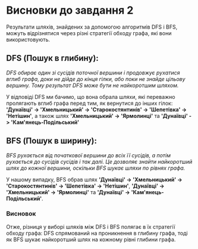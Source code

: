 # Висновки до завдання 2

Результати шляхів, знайдених за допомогою алгоритмів DFS і BFS, можуть відрізнятися через різні стратегії обходу графа, які вони використовують. 

## DFS (Пошук в глибину):
*DFS обирає один зі сусідів поточної вершини і продовжує рухатися вглиб графа, доки не дійде до кінця гілки, або поки не знайде цільову вершину. Тому результат DFS може бути не найкоротшим шляхом.*

У відповіді DFS ми бачимо, що вона обрала шляхи, які переважно пролягають вглиб графа перед тим, як вернутися до інших гілок: **'Дунаївці' -> 'Хмельницький' -> 'Старокостянтинів' -> 'Шепетівка' -> 'Нетішин'**, а також шлях **'Хмельницький' -> 'Ярмолинці'** та **'Дунаївці' -> 'Кам'янець-Подільський'**

## BFS (Пошук в ширину):
*BFS рухається від початкової вершини до всіх її сусідів, а потім рухається до сусідів сусідів і так далі. Це дозволяє знайти найкоротший шлях до кожної вершини, оскільки BFS шукає шляхи по рівнях графа.*

У нашому випадку, BFS обрав шлях **'Дунаївці' -> 'Хмельницький' -> 'Старокостянтинів' -> 'Шепетівка' -> 'Нетішин'**, **'Дунаївці' -> 'Хмельницький' -> 'Ярмолинці'** та **'Дунаївці' -> 'Кам'янець-Подільський'**.

### Висновок

Отже, різниця у виборі шляхів між DFS і BFS полягає в їх стратегії обходу графа: DFS спрямований на проникнення в глибину графа, тоді як BFS шукає найкоротший шлях на кожному рівні глибини графа.

